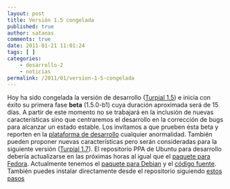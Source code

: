 ```yaml
---
layout: post
title: Versión 1.5 congelada
published: true
author: satanas
comments: true
date: 2011-01-21 11:01:24
tags: [ ]
categories:
    - desarrollo-2
    - noticias
permalink: /2011/01/version-1-5-congelada
---
```

[][1] Hoy ha sido congelada la versión de desarrollo ([Turpial 1.5][2]) e inicia con éxito su primera fase **beta** (1.5.0-b1) cuya duración aproximada será de 15 días. A partir de este momento no se trabajará en la inclusión de nuevas características sino que centraremos el desarrollo en la corrección de bugs para alcanzar un estado estable. Los invitamos a que prueben ésta beta y reporten en la [plataforma de desarrollo][3] cualquier anormalidad. También pueden proponer nuevas características pero serán consideradas para la siguiente versión ([Turpial 1.7][4]). El repositorio PPA de Ubuntu para desarrollo debería actualizarse en las próximas horas al igual que el [paquete para Fedora][5]. Actualmente tenemos el [paquete para Debian][6] y el [código fuente][7]. También puedes instalar directamente desde el repositorio siguiendo [estos pasos][8]

 [1]: http://turpial.org.ve/wp-content/uploads/2011/01/turpial-beta.png
 [2]: http://dev.turpial.org.ve/versions/show/2
 [3]: http://dev.turpial.org.ve/projects/turpial/issues
 [4]: http://dev.turpial.org.ve/versions/show/3
 [5]: http://turpial.org.ve/files/fedora/development
 [6]: http://turpial.org.ve/files/debian/development
 [7]: http://turpial.org.ve/files/sources/development
 [8]: http://dev.turpial.org.ve/wiki/turpial/Development